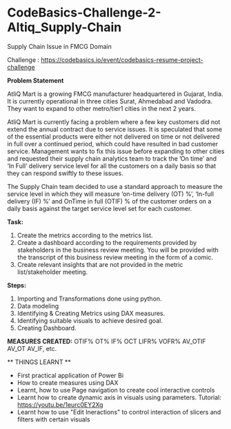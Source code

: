 # CodeBasics-Challenge-2-Altiq_Supply-Chain
Supply Chain Issue in FMCG Domain

Challenge : https://codebasics.io/event/codebasics-resume-project-challenge

**Problem Statement**

AtliQ Mart is a growing FMCG manufacturer headquartered in Gujarat, India. It is currently operational in three cities Surat, Ahmedabad and Vadodra. They want to expand to other metro/tier1 cities in the next 2 years.

AtliQ Mart is currently facing a problem where a few key customers did not extend the annual contract due to service issues. It is speculated that some of the essential products were either not delivered on time or not delivered in full over a continued period, which could have resulted in bad customer service. Management wants to fix this issue before expanding to other cities and requested their supply chain analytics team to track the ’On time’ and ‘In Full’ delivery service level for all the customers on a daily basis so that they can respond swiftly to these issues.

The Supply Chain team decided to use a standard approach to measure the service level in which they will measure ‘on-time delivery (OT) %’, ‘In-full delivery (IF) %’ and OnTime in full (OTIF) % of the customer orders on a daily basis against the target service level set for each customer.

**Task:**
1. Create the metrics according to the metrics list.
2. Create a dashboard according to the requirements provided by stakeholders in the business review meeting. You will be provided with the transcript of this business    review meeting in the form of a comic.
3. Create relevant insights that are not provided in the metric list/stakeholder meeting.

**Steps:**
1) Importing and Transformations done using python.
2) Data modeling
3) Identifying & Creating Metrics using DAX measures.
3) Identifying suitable visuals to achieve desired goal.
4) Creating Dashboard. 


**MEASURES CREATED:**
OTIF%
OT%
IF%
OCT
LIFR%
VOFR%
AV_OTIF
AV_OT
AV_IF, etc.

** THINGS LEARNT **

- First practical application of Power Bi
- How to create measures using DAX
- Learnt, how to use Page navigation to create cool interactive controls
- Learnt how to create dynamic axis in visuals using parameters. Tutorial: https://youtu.be/1eurc0EY2Xg
- Learnt how to use "Edit Ineractions" to control interaction of slicers and filters with certain visuals
